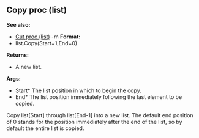 ## Copy proc (list)
**See also:**
*   [Cut proc (list)](/ref/list/proc/Cut.md) -m<!-- -->
**Format:**
*   list.Copy(Start=1,End=0)
<!-- -->
**Returns:**
*   A new list.
<!-- -->
**Args:**
*   Start* The list position in which to begin the copy.
*   End* The list position immediately following the last element to be
    copied.


Copy list\[Start\] through list\[End-1\] into a new list. The
default end position of 0 stands for the position immediately after the
end of the list, so by default the entire list is copied.